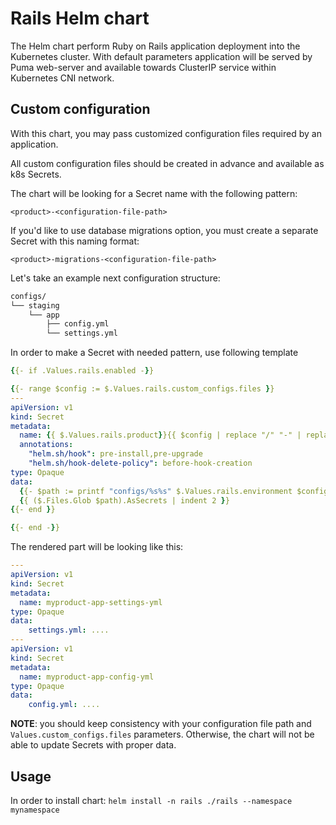 # Rails Helm chart

The Helm chart perform Ruby on Rails application deployment into the Kubernetes cluster. With default parameters application will be served by Puma web-server and available towards ClusterIP service within Kubernetes CNI network.

## Custom configuration

With this chart, you may pass customized configuration files required by an application.

All custom configuration files should be created in advance and available as k8s Secrets.

The chart will be looking for a Secret name with the following pattern:

`<product>-<configuration-file-path>`

If you'd like to use database migrations option, you must create a separate Secret with this naming format:

`<product>-migrations-<configuration-file-path>`

Let's take an example next configuration structure:

```bash
configs/
└── staging
    └── app
        ├── config.yml
        └── settings.yml
```

In order to make a Secret with needed pattern, use following template

```yaml
{{- if .Values.rails.enabled -}}

{{- range $config := $.Values.rails.custom_configs.files }}
---
apiVersion: v1
kind: Secret
metadata:
  name: {{ $.Values.rails.product}}{{ $config | replace "/" "-" | replace "." "-" | replace "_" "-"}}
  annotations:
    "helm.sh/hook": pre-install,pre-upgrade
    "helm.sh/hook-delete-policy": before-hook-creation
type: Opaque
data:
  {{- $path := printf "configs/%s%s" $.Values.rails.environment $config}}
  {{ ($.Files.Glob $path).AsSecrets | indent 2 }}
{{- end }}

{{- end -}}
```

The rendered part will be looking like this:

```yaml
---
apiVersion: v1
kind: Secret
metadata:
  name: myproduct-app-settings-yml
type: Opaque
data:
    settings.yml: ....
---
apiVersion: v1
kind: Secret
metadata:
  name: myproduct-app-config-yml
type: Opaque
data:
    config.yml: ....
```

**NOTE**: you should keep consistency with your configuration file path and `Values.custom_configs.files` parameters. Otherwise, the chart will not be able to update Secrets with proper data.

## Usage

In order to install chart: `helm install -n rails ./rails --namespace mynamespace`
